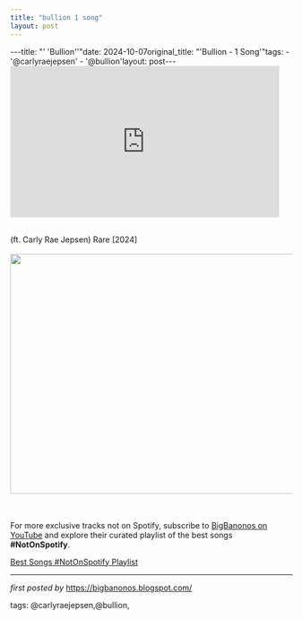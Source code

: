 ```yaml
---
title: "bullion 1 song"
layout: post
---
```

---title: "' 'Bullion''"date: 2024-10-07original_title: "'Bullion - 1 Song'"tags:  - '@carlyraejepsen'  - '@bullion'layout: post---<iframe frameborder="0" height="270" src="https://youtube.com/embed/E_G1_cZMpJM?si=aJitR2F9UixHHBg5" width="480"></iframe><div><br /></div><div>(ft. Carly Rae Jepsen) Rare [2024]</div><div><br /></div><div class="separator" ><a href="https://thefader-res.cloudinary.com/private_images/w_760,c_limit,f_auto,q_auto:best/bullion-carly-rae-jepsen_ma04ka/bullion-and-carly-rae-jepsen.jpg" imageanchor="1"><img border="0" data-original-height="428" data-original-width="760" height="428" src="https://thefader-res.cloudinary.com/private_images/w_760,c_limit,f_auto,q_auto:best/bullion-carly-rae-jepsen_ma04ka/bullion-and-carly-rae-jepsen.jpg" width="760" /></a></div><br /><div><br /></div><!--Subscribe and Playlist Links--><div>    <p>For more exclusive tracks not on Spotify, subscribe to <a href="https://www.youtube.com/@BigBanonos" target="_blank">BigBanonos on YouTube</a> and explore their curated playlist of the best songs <strong>#NotOnSpotify</strong>.</p>    <p><a href="https://www.youtube.com/playlist?list=PLtuNtuTatqI0kFahUCbtbfenC_ET5O_tr" target="_blank">Best Songs #NotOnSpotify Playlist<br /></a></p></div><hr /><p><em>first posted by</em> <a href="https://bigbanonos.blogspot.com/" rel="noopener" target="_new">https://bigbanonos.blogspot.com/</a></p><p>tags: @carlyraejepsen,@bullion,</p>